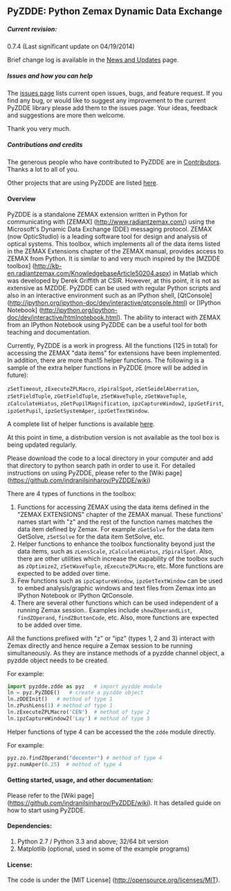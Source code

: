 ## PyZDDE: Python Zemax Dynamic Data Exchange

##### Current revision:

0.7.4 (Last significant update on 04/19/2014)

Brief change log is available in the [News and Updates](https://github.com/indranilsinharoy/PyZDDE/wiki/News-and-updates) page. 

##### Issues and how you can help

The  [issues page](https://github.com/indranilsinharoy/PyZDDE/issues?state=open) lists current open issues, bugs, and feature request. If you find any bug, or would like to suggest any improvement to the current PyZDDE library please add them to the issues page. Your ideas, feedback and suggestions are more then welcome.

Thank you very much.

##### Contributions and credits

The generous people who have contributed to PyZDDE are in [Contributors](https://github.com/indranilsinharoy/PyZDDE/wiki/Contributors). Thanks a lot to all of you. 

Other projects that are using PyZDDE are listed [here](https://github.com/indranilsinharoy/PyZDDE/wiki/Projects-using-PyZDDE).

#### Overview

PyZDDE is a standalone ZEMAX extension written in Python for communicating with [ZEMAX] (http://www.radiantzemax.com/)  using the Microsoft's Dynamic Data Exchange (DDE) messaging protocol. ZEMAX (now OpticStudio) is a leading software tool for design and analysis of optical systems. This toolbox, which implements all of the data items listed in the ZEMAX Extensions chapter of the ZEMAX manual, provides access to ZEMAX from Python. It is similar to and very much inspired by the [MZDDE toolbox] (http://kb-en.radiantzemax.com/KnowledgebaseArticle50204.aspx) in Matlab which was developed by Derek Griffith at CSIR. However, at this point, it is not as extensive as MZDDE. PyZDDE can be used with regular Python scripts and also in an interactive environment such as an IPython shell, [QtConsole] (http://ipython.org/ipython-doc/dev/interactive/qtconsole.html) or [IPython Notebook] (http://ipython.org/ipython-doc/dev/interactive/htmlnotebook.html). The ability to interact with ZEMAX from an IPython Notebook using PyZDDE can be a useful tool for both teaching and documentation.


Currently, PyZDDE is a work in progress. All the functions (125 in total) for accessing the ZEMAX "data items" for extensions have been implemented. In addition, there are more than15 helper functions. The following is a sample of the extra helper functions in PyZDDE (more will be added in future):

 `zSetTimeout`, `zExecuteZPLMacro`, `zSpiralSpot`, `zGetSeidelAberration`, `zSetFieldTuple`, `zGetFieldTuple`, `zSetWaveTuple`, `zGetWaveTuple`, `zCalculateHiatus`, `zGetPupilMagnification`, `ipzCaptureWindow2`, `ipzGetFirst`, `ipzGetPupil`, `ipzGetSystemAper`, `ipzGetTextWindow`.

A complete list of helper functions is available [here](https://github.com/indranilsinharoy/PyZDDE/wiki/List-of-helper-functions-in-PyZDDE).

At this point in time, a distribution version is not available as the tool box is being updated regularly. 

Please download the code to a local directory in your computer and add that directory to python search path in order to use it. For detailed instructions on using PyZDDE, please refer to the [Wiki page] (https://github.com/indranilsinharoy/PyZDDE/wiki)


There are 4 types of functions in the toolbox:

1.  Functions for accessing ZEMAX using the data items defined in the "ZEMAX EXTENSIONS" chapter of the ZEMAX manual. These functions' names start with "z" and the rest of the function names matches the data item defined by Zemax. For example `zGetSolve` for the data item GetSolve, `zSetSolve` for the data item SetSolve, etc. 
2.  Helper functions to enhance the toolbox functionality beyond just the data items, such as `zLensScale`, `zCalculateHiatus`, `zSpiralSpot`. Also, there are other utilities which increase the capability of the toolbox such as `zOptimize2`, `zSetWaveTuple`, `zExecuteZPLMacro`, etc. More functions are expected to be added over time.
3.  Few functions such as `ipzCaptureWindow`, `ipzGetTextWindow` can be used to embed analysis/graphic windows and text files from Zemax into an IPython Notebook or IPython QtConsole. 
4.  There are several other functions which can be used independent of a running Zemax session.. Examples include `showZOperandList`, `findZOperand`, `findZButtonCode`, etc. Also, more functions are expected to be added over time.


All the functions prefixed with "z" or "ipz"  (types 1, 2 and 3) interact with Zemax directly and hence require a Zemax session to be running simultaneously. As they are instance methods of a pyzdde channel object, a pyzdde object needs to be created.

For example:

```python
import pyzdde.zdde as pyz   # import pyzdde module
ln = pyz.PyZDDE()   # create a pyzdde object
ln.zDDEInit()   # method of type 1
ln.zPushLens(1) # method of type 1
ln.zExecuteZPLMacro('CEN')  # method of type 2
ln.ipzCaptureWindow2('Lay') # method of type 3
```

Helper functions of type 4 can be accessed the the `zdde` module directly. 

For example:

```python
pyz.zo.findZOperand("decenter") # method of type 4
pyz.numAper(0.25)  # method of type 4
```


#### Getting started, usage, and other documentation:
Please refer to the [Wiki page] (https://github.com/indranilsinharoy/PyZDDE/wiki). It has detailed guide on how to start using PyZDDE.

#### Dependencies:

1.   Python 2.7 / Python 3.3 and above; 32/64 bit version 
2.   Matplotlib (optional, used in some of the example programs)

#### License:
The code is under the [MIT License] (http://opensource.org/licenses/MIT). 



